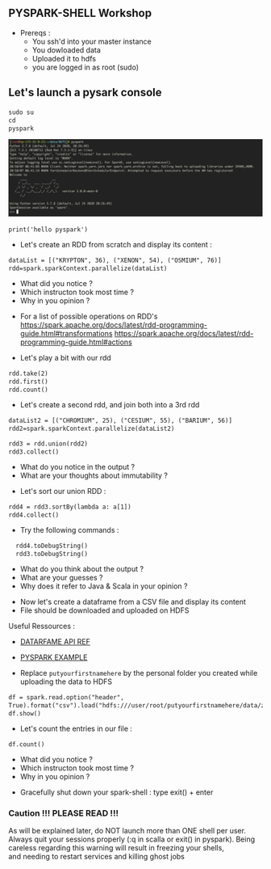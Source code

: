 ## PYSPARK-SHELL Workshop

- Prereqs : <br>
  * You ssh'd into your master instance<br>
  * You dowloaded data<br>
  * Uploaded it to hdfs<br>
  * you are logged in as root (sudo)<br>

## Let's launch a pysark console


```
sudo su 
cd
pyspark
```
![pyspark-shell](/res/img/pyspark.png)

````
print('hello pyspark')
````
- Let's create an RDD from scratch and display its content :

````  
dataList = [("KRYPTON", 36), ("XENON", 54), ("OSMIUM", 76)]
rdd=spark.sparkContext.parallelize(dataList)
````

  * What did you notice ?
  * Which instructon took most time ?
  * Why in you opinion ?

- For a list of possible operations on RDD's  
  https://spark.apache.org/docs/latest/rdd-programming-guide.html#transformations
  https://spark.apache.org/docs/latest/rdd-programming-guide.html#actions

- Let's play a bit with our rdd

````
rdd.take(2)
rdd.first()
rdd.count()
````

- Let's create a second rdd, and join both into a 3rd rdd 

````
dataList2 = [("CHROMIUM", 25), ("CESIUM", 55), ("BARIUM", 56)]
rdd2=spark.sparkContext.parallelize(dataList2)
````

````
rdd3 = rdd.union(rdd2)
rdd3.collect()
````
  * What do you notice in the output ?
  * What are your thoughts about immutability ?

- Let's sort our union RDD : 

````
rdd4 = rdd3.sortBy(lambda a: a[1])
rdd4.collect()
````

- Try the following commands : 
````  
  rdd4.toDebugString()
  rdd3.toDebugString()
````
  
  * What do you think about the output ?
  * What are your guesses ?
  * Why does it refer to Java & Scala in your opinion ?

- Now let's create a dataframe from a CSV file and display its content 
- File should be downloaded and uploaded on HDFS 

Useful Ressources : 
- [DATARFAME API REF](https://spark.apache.org/docs/latest/api/python/reference/pyspark.sql/dataframe.html)
- [PYSPARK EXAMPLE](https://sparkbyexamples.com/pyspark-tutorial/)

- Replace `putyourfirstnamehere` by the personal folder you created while uploading the data to HDFS

````
df = spark.read.option("header", True).format("csv").load("hdfs:///user/root/putyourfirstnamehere/data/zipcodes.csv")
df.show()
````
- Let's count the entries in our file : 

````
df.count()
````

  * What did you notice ?
  * Which instructon took most time ?
  * Why in you opinion ?

- Gracefully shut down your spark-shell : type exit() + enter

### Caution !!! PLEASE READ !!!
As will be explained later, do NOT launch more than ONE shell per user. 
Always quit your sessions properly (:q in scalla or exit() in pyspark).
Being careless regarding this warning will result in freezing your shells,  
and needing to restart services and killing ghost jobs
